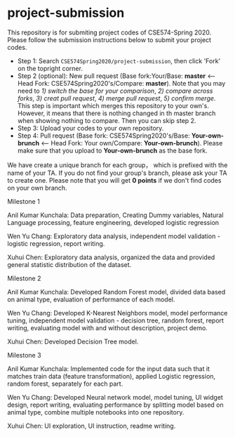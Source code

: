 # project-submission
This repository is for submiting project codes of CSE574-Spring 2020. Please follow the submission instructions below to submit your project codes.

- Step 1: Search `CSE574Spring2020/project-submission`, then click 'Fork' on the topright corner.
- Step 2 (optional): New pull request (Base fork:Your/Base: **master** <— Head Fork: CSE574Spring2020's/Compare: **master**). Note that you may need to *1) switch the base for your comparison*, *2) compare across forks*, *3) creat pull request*, *4) merge pull request*, *5) confirm merge*. This step is important which merges this repository to your own's. However, it means that there is nothing changed in th master branch when showing nothing to compare. Then you can skip step 2.
- Step 3: Upload your codes to your own repository.
- Step 4: Pull request (Base fork: CSE574Spring2020's/Base: **Your-own-brunch** <— Head Fork: Your own/Compare: **Your-own-brunch**). Please make sure that you upload to **Your-own-brunch** as the base fork. 

We have create a unique branch for each group， which is prefixed with the name of your TA. If you do not find your group's branch, please ask your TA to create one. Please note that you will get **0 points** if we don't find codes on your own branch.

Milestone 1

Anil Kumar Kunchala: Data preparation, Creating
Dummy variables, Natural Language processing,
feature engineering, developed logistic regression

Wen Yu Chang: Exploratory data analysis,
independent model validation - logistic regression,
report writing.

Xuhui Chen: Exploratory data analysis, organized the
data and provided general statistic distribution of the
dataset.

Milestone 2

Anil Kumar Kunchala: Developed Random Forest
model, divided data based on animal type, evaluation
of performance of each model.

Wen Yu Chang: Developed K-Nearest Neighbors
model, model performance tuning, independent model
validation - decision tree, random forest, report writing,
evaluating model with and without description, project
demo.

Xuhui Chen: Developed Decision Tree model.

Milestone 3

Anil Kumar Kunchala: Implemented code for the input
data such that it matches train data (feature
transformation), applied Logistic regression, random
forest, separately for each part.

Wen Yu Chang: Developed Neural network model,
model tuning, UI widget design, report writing,
evaluating performance by splitting model based on
animal type, combine multiple notebooks into one
repository.

Xuhui Chen: UI exploration, UI instruction, readme
writing.
